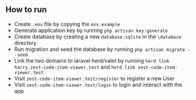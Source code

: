## How to run
 - Create `.env` file by copying the `env.example`
 - Generate application key by running `php artisan key:generate`
 - Create database by creating a new `database.sqlite` in the `\database` directory
 - Run migration and seed the database by running `php artisan migrate --seed`
 - Link the two domains to laravel herd/valet by running `herd link harry.zest-code-item-viewer.test` and `herd link zest-code-item-viewer.test`
 - Visit `zest-code-item-viewer.test/register` to register a new User
 - Visit `zest-code-item-viewer.test/login` to login and interact with the app
